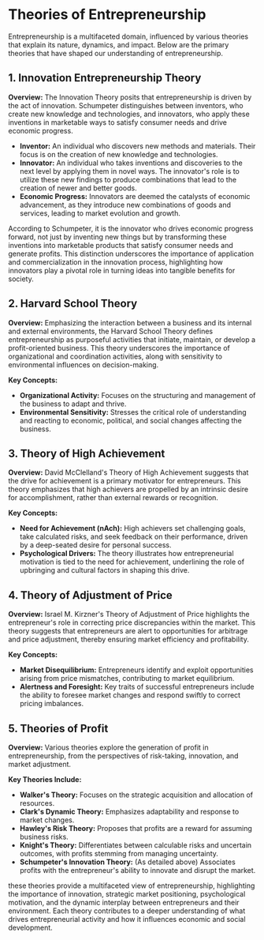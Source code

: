 # Theories of Entrepreneurship

Entrepreneurship is a multifaceted domain, influenced by various theories that explain its nature, dynamics, and impact. Below are the primary theories that have shaped our understanding of entrepreneurship.

## 1. Innovation Entrepreneurship Theory

**Overview:**  The Innovation Theory posits that entrepreneurship is driven by the act of innovation. Schumpeter distinguishes between inventors, who create new knowledge and technologies, and innovators, who apply these inventions in marketable ways to satisfy consumer needs and drive economic progress.

- **Inventor:** An individual who discovers new methods and materials. Their focus is on the creation of new knowledge and technologies.
- **Innovator:** An individual who takes inventions and discoveries to the next level by applying them in novel ways. The innovator's role is to utilize these new findings to produce combinations that lead to the creation of newer and better goods.
- **Economic Progress:** Innovators are deemed the catalysts of economic advancement, as they introduce new combinations of goods and services, leading to market evolution and growth.


According to Schumpeter, it is the innovator who drives economic progress forward, not just by inventing new things but by transforming these inventions into marketable products that satisfy consumer needs and generate profits. This distinction underscores the importance of application and commercialization in the innovation process, highlighting how innovators play a pivotal role in turning ideas into tangible benefits for society.

## 2. Harvard School Theory

**Overview:** Emphasizing the interaction between a business and its internal and external environments, the Harvard School Theory defines entrepreneurship as purposeful activities that initiate, maintain, or develop a profit-oriented business. This theory underscores the importance of organizational and coordination activities, along with sensitivity to environmental influences on decision-making.

**Key Concepts:**
- **Organizational Activity:** Focuses on the structuring and management of the business to adapt and thrive.
- **Environmental Sensitivity:** Stresses the critical role of understanding and reacting to economic, political, and social changes affecting the business.

## 3. Theory of High Achievement

**Overview:** David McClelland's Theory of High Achievement suggests that the drive for achievement is a primary motivator for entrepreneurs. This theory emphasizes that high achievers are propelled by an intrinsic desire for accomplishment, rather than external rewards or recognition.

**Key Concepts:**
- **Need for Achievement (nAch):** High achievers set challenging goals, take calculated risks, and seek feedback on their performance, driven by a deep-seated desire for personal success.
- **Psychological Drivers:** The theory illustrates how entrepreneurial motivation is tied to the need for achievement, underlining the role of upbringing and cultural factors in shaping this drive.

## 4. Theory of Adjustment of Price

**Overview:** Israel M. Kirzner's Theory of Adjustment of Price highlights the entrepreneur's role in correcting price discrepancies within the market. This theory suggests that entrepreneurs are alert to opportunities for arbitrage and price adjustment, thereby ensuring market efficiency and profitability.

**Key Concepts:**
- **Market Disequilibrium:** Entrepreneurs identify and exploit opportunities arising from price mismatches, contributing to market equilibrium.
- **Alertness and Foresight:** Key traits of successful entrepreneurs include the ability to foresee market changes and respond swiftly to correct pricing imbalances.

## 5. Theories of Profit

**Overview:** Various theories explore the generation of profit in entrepreneurship, from the perspectives of risk-taking, innovation, and market adjustment.

**Key Theories Include:**
- **Walker's Theory:** Focuses on the strategic acquisition and allocation of resources.
- **Clark's Dynamic Theory:** Emphasizes adaptability and response to market changes.
- **Hawley's Risk Theory:** Proposes that profits are a reward for assuming business risks.
- **Knight's Theory:** Differentiates between calculable risks and uncertain outcomes, with profits stemming from managing uncertainty.
- **Schumpeter's Innovation Theory:** (As detailed above) Associates profits with the entrepreneur's ability to innovate and disrupt the market.

these theories provide a multifaceted view of entrepreneurship, highlighting the importance of innovation, strategic market positioning, psychological motivation, and the dynamic interplay between entrepreneurs and their environment. Each theory contributes to a deeper understanding of what drives entrepreneurial activity and how it influences economic and social development.